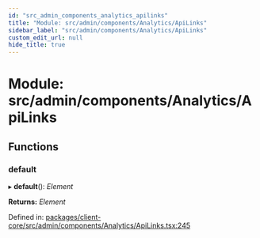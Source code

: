 ```yaml
---
id: "src_admin_components_analytics_apilinks"
title: "Module: src/admin/components/Analytics/ApiLinks"
sidebar_label: "src/admin/components/Analytics/ApiLinks"
custom_edit_url: null
hide_title: true
---
```


# Module: src/admin/components/Analytics/ApiLinks

## Functions

### default

▸ **default**(): *Element*

**Returns:** *Element*

Defined in: [packages/client-core/src/admin/components/Analytics/ApiLinks.tsx:245](https://github.com/xr3ngine/xr3ngine/blob/77d12cea0/packages/client-core/src/admin/components/Analytics/ApiLinks.tsx#L245)
